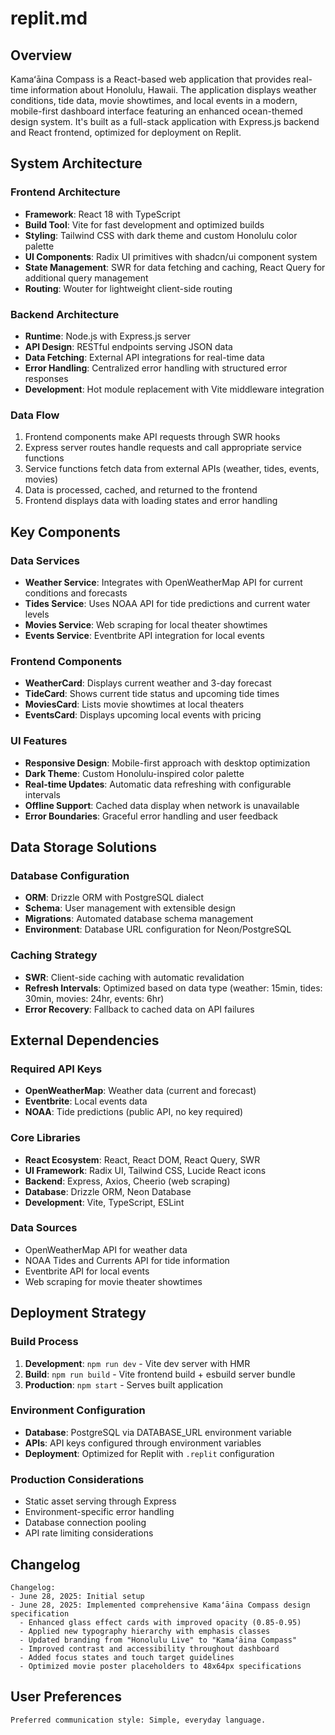 # replit.md

## Overview

Kamaʻāina Compass is a React-based web application that provides real-time information about Honolulu, Hawaii. The application displays weather conditions, tide data, movie showtimes, and local events in a modern, mobile-first dashboard interface featuring an enhanced ocean-themed design system. It's built as a full-stack application with Express.js backend and React frontend, optimized for deployment on Replit.

## System Architecture

### Frontend Architecture
- **Framework**: React 18 with TypeScript
- **Build Tool**: Vite for fast development and optimized builds
- **Styling**: Tailwind CSS with dark theme and custom Honolulu color palette
- **UI Components**: Radix UI primitives with shadcn/ui component system
- **State Management**: SWR for data fetching and caching, React Query for additional query management
- **Routing**: Wouter for lightweight client-side routing

### Backend Architecture
- **Runtime**: Node.js with Express.js server
- **API Design**: RESTful endpoints serving JSON data
- **Data Fetching**: External API integrations for real-time data
- **Error Handling**: Centralized error handling with structured error responses
- **Development**: Hot module replacement with Vite middleware integration

### Data Flow
1. Frontend components make API requests through SWR hooks
2. Express server routes handle requests and call appropriate service functions
3. Service functions fetch data from external APIs (weather, tides, events, movies)
4. Data is processed, cached, and returned to the frontend
5. Frontend displays data with loading states and error handling

## Key Components

### Data Services
- **Weather Service**: Integrates with OpenWeatherMap API for current conditions and forecasts
- **Tides Service**: Uses NOAA API for tide predictions and current water levels
- **Movies Service**: Web scraping for local theater showtimes
- **Events Service**: Eventbrite API integration for local events

### Frontend Components
- **WeatherCard**: Displays current weather and 3-day forecast
- **TideCard**: Shows current tide status and upcoming tide times
- **MoviesCard**: Lists movie showtimes at local theaters
- **EventsCard**: Displays upcoming local events with pricing

### UI Features
- **Responsive Design**: Mobile-first approach with desktop optimization
- **Dark Theme**: Custom Honolulu-inspired color palette
- **Real-time Updates**: Automatic data refreshing with configurable intervals
- **Offline Support**: Cached data display when network is unavailable
- **Error Boundaries**: Graceful error handling and user feedback

## Data Storage Solutions

### Database Configuration
- **ORM**: Drizzle ORM with PostgreSQL dialect
- **Schema**: User management with extensible design
- **Migrations**: Automated database schema management
- **Environment**: Database URL configuration for Neon/PostgreSQL

### Caching Strategy
- **SWR**: Client-side caching with automatic revalidation
- **Refresh Intervals**: Optimized based on data type (weather: 15min, tides: 30min, movies: 24hr, events: 6hr)
- **Error Recovery**: Fallback to cached data on API failures

## External Dependencies

### Required API Keys
- **OpenWeatherMap**: Weather data (current and forecast)
- **Eventbrite**: Local events data
- **NOAA**: Tide predictions (public API, no key required)

### Core Libraries
- **React Ecosystem**: React, React DOM, React Query, SWR
- **UI Framework**: Radix UI, Tailwind CSS, Lucide React icons
- **Backend**: Express, Axios, Cheerio (web scraping)
- **Database**: Drizzle ORM, Neon Database
- **Development**: Vite, TypeScript, ESLint

### Data Sources
- OpenWeatherMap API for weather data
- NOAA Tides and Currents API for tide information
- Eventbrite API for local events
- Web scraping for movie theater showtimes

## Deployment Strategy

### Build Process
1. **Development**: `npm run dev` - Vite dev server with HMR
2. **Build**: `npm run build` - Vite frontend build + esbuild server bundle
3. **Production**: `npm start` - Serves built application

### Environment Configuration
- **Database**: PostgreSQL via DATABASE_URL environment variable
- **APIs**: API keys configured through environment variables
- **Deployment**: Optimized for Replit with `.replit` configuration

### Production Considerations
- Static asset serving through Express
- Environment-specific error handling
- Database connection pooling
- API rate limiting considerations

## Changelog

```
Changelog:
- June 28, 2025: Initial setup
- June 28, 2025: Implemented comprehensive Kamaʻāina Compass design specification
  - Enhanced glass effect cards with improved opacity (0.85-0.95)
  - Applied new typography hierarchy with emphasis classes
  - Updated branding from "Honolulu Live" to "Kamaʻāina Compass"
  - Improved contrast and accessibility throughout dashboard
  - Added focus states and touch target guidelines
  - Optimized movie poster placeholders to 48x64px specifications
```

## User Preferences

```
Preferred communication style: Simple, everyday language.
```